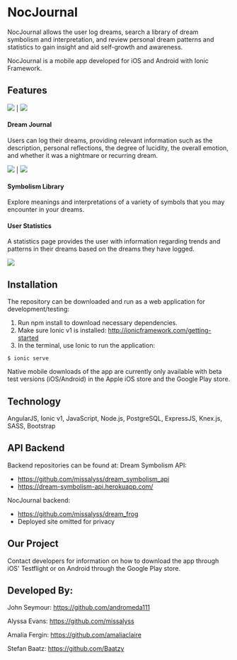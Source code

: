 NocJournal
=====================

NocJournal allows the user log dreams, search a library of dream symbolism and interpretation, and review personal dream patterns and statistics to gain insight and aid self-growth and awareness.

NocJournal is a mobile app developed for iOS and Android with Ionic Framework.


## Features
<img src="docs/nocjournal-login.png"> | <img src="docs/nocjournal-menu.png">

#### Dream Journal
Users can log their dreams, providing relevant information such as the description, personal reflections, the degree of lucidity, the overall emotion, and whether it was a nightmare or recurring dream.

<img src="docs/nocjournal-list.png"> | <img src="docs/nocjournal-add.png">

#### Symbolism Library
Explore meanings and interpretations of a variety of symbols that you may encounter in your dreams.

#### User Statistics

A statistics page provides the user with information regarding trends and patterns in their dreams based on the dreams they have logged.

<img src="docs/nocjournal-stats.png">

## Installation
The repository can be downloaded and run as a web application for development/testing:

1. Run npm install to download necessary dependencies.
2. Make sure Ionic v1 is installed: http://ionicframework.com/getting-started
3. In the terminal, use Ionic to run the application:
```
$ ionic serve
```

Native mobile downloads of the app are currently only available with beta test versions (iOS/Android) in the Apple iOS store and the Google Play store.

## Technology
AngularJS, Ionic v1, JavaScript, Node.js, PostgreSQL, ExpressJS, Knex.js, SASS, Bootstrap

## API Backend

Backend repositories can be found at:
Dream Symbolism API:
- https://github.com/missalyss/dream_symbolism_api
- https://dream-symbolism-api.herokuapp.com/

NocJournal backend:
- https://github.com/missalyss/dream_frog
- Deployed site omitted for privacy

## Our Project

Contact developers for information on how to download the app through iOS' Testflight or on Android through the Google Play store.


## Developed By:

John Seymour: https://github.com/andromeda111

Alyssa Evans: https://github.com/missalyss

Amalia Fergin: https://github.com/amaliaclaire

Stefan Baatz: https://github.com/Baatzy
